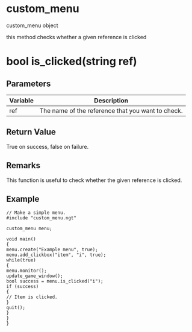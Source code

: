 # custom_menu

custom_menu object

  


this method checks whether a given reference is clicked

# bool is_clicked(string ref)

## Parameters

Variable| Description  
---|---  
ref | The name of the reference that you want to check.  
  
## Return Value

True on success, false on failure.

## Remarks

This function is useful to check whether the given reference is clicked.

## Example
    
    
    // Make a simple menu.
    #include "custom_menu.ngt"
    
    custom_menu menu;
    
    void main()
    {
    menu.create("Example menu", true);
    menu.add_clickbox("item", "i", true);
    while(true)
    {
    menu.monitor();
    update_game_window();
    bool success = menu.is_clicked("i");
    if (success)
    {
    // Item is clicked.
    }
    quit();
    }
    }
    }
    
